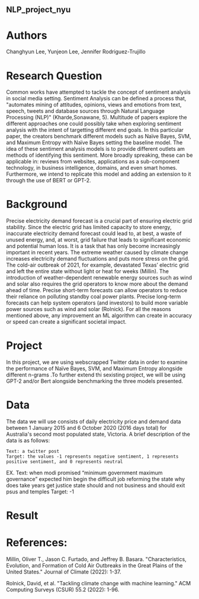## NLP_project_nyu

# Authors
 
Changhyun Lee, Yunjeon Lee, Jennifer Rodriguez-Trujillo

# Research Question

Common works have attempted to tackle the concept of sentiment analysis in social media setting. Sentiment Analysis can be defined a process that, "automates mining of attitudes, opinions, views and emotions from text, speech, tweets and database sources through Natural Language Processing (NLP)" (Kharde,Sonawane, 5). Multitude of papers explore the different approaches one could possibly take when exploring sentiment analysis with the intent of targetting different end goals. In this particular paper,  the creators benchmark different models such as Naïve Bayes, SVM, and Maximum Entropy with Naïve Bayes setting the baseline model. The idea of these sentiment analysis models is to provide different outlets am methods of identifying this sentiment. More broadly spreaking, these can be applicable in: reviews from websites, applications as a sub-component technology, in business intelligence, domains, and even smart homes. Furthermore, we intend to replicate this model and adding an extension to it through the use of BERT or GPT-2.

# Background 
Precise electricity demand forecast is a crucial part of ensuring electric grid stability. Since the electric grid has limited capacity to store energy, inaccurate electricity demand forecast could lead to, at best, a waste of unused energy, and, at worst, grid failure that leads to significant economic and potential human loss. It is a task that has only become increasingly important in recent years. The extreme weather caused by climate change increases electricity demand fluctuations and puts more stress on the grid. The cold-air outbreak of 2021, for example, devastated Texas’ electric grid and left the entire state without light or heat for weeks (Millin). The introduction of weather-dependent renewable energy sources such as wind and solar also requires the grid operators to know more about the demand ahead of time. Precise short-term forecasts can allow operators to reduce their reliance on polluting standby coal power plants. Precise long-term forecasts can help system operators (and investors) to build more variable power sources such as wind and solar (Rolnick). For all the reasons mentioned above, any improvement an ML algorithm can create in accuracy or speed can create a significant societal impact.

# Project

In this project, we are using webscrapped Twitter data in order to examine the performance of Naïve Bayes, SVM, and Maximum Entropy alongside different n-grams .To further extend thi sexisting project, we will be using GPT-2 and/or Bert alongside benchmarking the three models presented.

# Data

The data we will use consists of daily electricity price and demand data between 1 January 2015 and 6 October 2020 (2016 days total) for Australia's second most populated state, Victoria. A brief description of the data is as follows:

	Text: a twitter post 
 	Target: the values -1 represents negative sentiment, 1 represents positive sentiment, and 0 represents neutral
 
 EX. 
 	Text: when modi promised “minimum government maximum governance” expected him begin the difficult job reforming the state why does take years get justice state should and not business and should exit psus and temples
 	Target: -1


# Result

 

# References:
Millin, Oliver T., Jason C. Furtado, and Jeffrey B. Basara. "Characteristics, Evolution, and Formation of Cold Air Outbreaks in the Great Plains of the United States." Journal of Climate (2022): 1-37.

Rolnick, David, et al. "Tackling climate change with machine learning." ACM Computing Surveys (CSUR) 55.2 (2022): 1-96.

